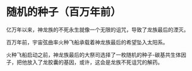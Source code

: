 # 随机的种子（百万年前）

亿万年以来，神龙族的不死永生就像一个无限的诅咒，导致了龙族最后的湮灭。



百万年前，宇宙弦曲率火种飞船承载着神龙族最后的希望坠入太阳系。



火种飞船启动之前，神龙族最后的大祭司选择了一枚随机的种子-碳基共生体因子，把他放入了龙胶囊的基因，或许，这会是龙族不死诅咒的解药。
